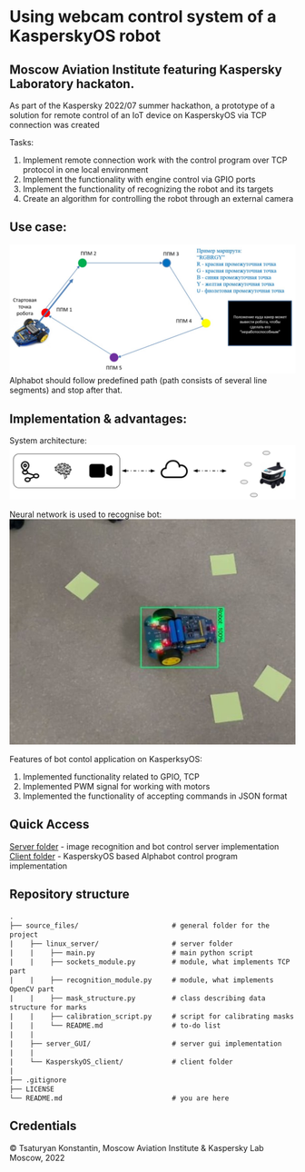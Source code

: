 # Using webcam control system of a KasperskyOS robot
## Moscow Aviation Institute featuring Kaspersky Laboratory hackaton.  
As part of the Kaspersky 2022/07 summer hackathon, a prototype of a solution for remote control of an IoT device on KasperskyOS via TCP connection was created  
  
Tasks:  
1. Implement remote connection work with the control program over TCP protocol in one local environment  
2. Implement the functionality with engine control via GPIO ports  
3. Implement the functionality of recognizing the robot and its targets  
4. Create an algorithm for controlling the robot through an external camera  
  
  
## Use case:  
![use-case](img_src/use-case.jpg)
Alphabot should follow predefined path (path consists of several line segments) and stop after that.
  
## Implementation & advantages:
System architecture:  
![sys-arc](img_src/system-architecture.jpg)
  
Neural network is used to recognise bot:  
![neu-net](img_src/neural-net.jpg)
  
Features of bot contol application on KasperksyOS:
1. Implemented functionality related to GPIO, TCP
2. Implemented PWM signal for working with motors
3. Implemented the functionality of accepting commands in JSON format

## Quick Access
[Server folder](source_files/linux_server) - image recognition and bot control server implementation  
[Client folder](source_files/KasperskyOS_client) - KasperskyOS based Alphabot control program implementation  
  
  
## Repository structure
    .  
    ├── source_files/                       # general folder for the project  
    |    ├── linux_server/                  # server folder  
    |    |    ├── main.py                   # main python script  
    |    |    ├── sockets_module.py         # module, what implements TCP part  
    |    |    ├── recognition_module.py     # module, what implements OpenCV part  
    |    |    ├── mask_structure.py         # class describing data structure for marks  
    |    |    ├── calibration_script.py     # script for calibrating masks  
    |    |    └── README.md                 # to-do list  
    |    |  
    |    ├── server_GUI/                    # server gui implementation  
    |    |  
    |    └── KasperskyOS_client/            # client folder  
    |  
    ├── .gitignore  
    ├── LICENSE  
    └── README.md                           # you are here
  
## Credentials
© Tsaturyan Konstantin, Moscow Aviation Institute & Kaspersky Lab  
Moscow, 2022
